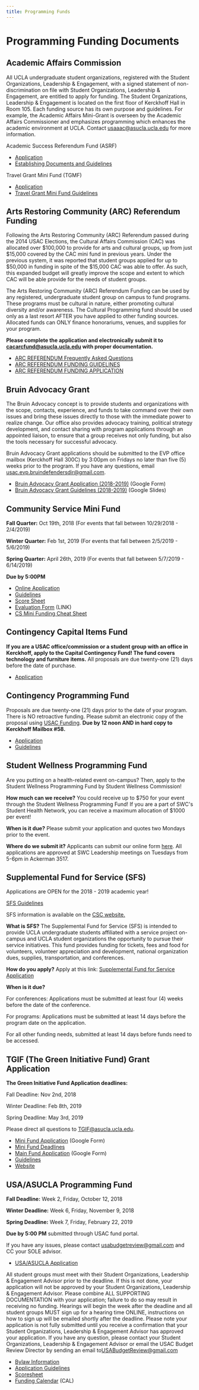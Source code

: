 ```yaml
---
title: Programming Funds
---
```


# Programming Funding Documents

## Academic Affairs Commission

All UCLA undergraduate student organizations, registered with the Student Organizations, Leadership & Engagement, with a signed statement of non-discrimination on file with Student Organizations, Leadership & Engagement, are entitled to apply for funding. The Student Organizations, Leadership & Engagement is located on the first floor of Kerckhoff Hall in Room 105. Each funding source has its own purpose and guidelines. For example, the Academic Affairs Mini-Grant is overseen by the Academic Affairs Commissioner and emphasizes programming which enhances the academic environment at UCLA. Contact <usaaac@asucla.ucla.edu> for more information.

Academic Success Referendum Fund (ASRF)

-   [Application](https://docs.google.com/forms/d/e/1FAIpQLScJDG_qP5HUj_YINPAoyIcMVpVXHKd8UXV4moZ4O3ZFj6smFw/viewform?usp=sf_link)
-   [Establishing Documents and Guidelines](/docs/asrf_guidelines.pdf)

Travel Grant Mini Fund (TGMF)

-   [Application](https://docs.google.com/forms/d/e/1FAIpQLSdvz61zHoKszP9mFi-I6dCGymTYHsuAPXv7ajjmG6l7fBKmXg/viewform?usp=sf_link)
-   [Travel Grant Mini Fund Guidelines](/docs/tgmf_guidelines.pdf)

## Arts Restoring Community (ARC) Referendum Funding

Following the Arts Restoring Community (ARC) Referendum passed during the 2014 USAC Elections, the Cultural Affairs Commission (CAC) was allocated over $100,000 to provide for arts and cultural groups, up from just $15,000 covered by the CAC mini fund in previous years. Under the previous system, it was reported that student groups applied for up to $50,000 in funding in spite of the $15,000 CAC was able to offer. As such, this expanded budget will greatly improve the scope and extent to which CAC will be able provide for the needs of student groups.

The Arts Restoring Community (ARC) Referendum Funding can be used by any registered, undergraduate student group on campus to fund programs. These programs must be cultural in nature, either promoting cultural diversity and/or awareness. The Cultural Programming fund should be used only as a last resort AFTER you have applied to other funding sources. Allocated funds can ONLY finance honorariums, venues, and supplies for your program.

**Please complete the application and electronically submit it to <cacarcfund@asucla.ucla.edu> with proper documentation.**

-   [ARC REFERENDUM Frequently Asked Questions](/docs/ARC%202019-2020%20FAQ.pdf)
-   [ARC REFERENDUM FUNDING GUIDELINES](/docs/ARC%202019-2020%20Guidelines.pdf)
-   [ARC REFERENDUM FUNDING APPLICATION](/docs/ARC%202019-2020%20Application.pdf)

## Bruin Advocacy Grant

The Bruin Advocacy concept is to provide students and organizations with the scope, contacts, experience, and funds to take command over their own issues and bring these issues directly to those with the immediate power to realize change. Our office also provides advocacy training, political strategy development, and contact sharing with program applications through an appointed liaison, to ensure that a group receives not only funding, but also the tools necessary for successful advocacy.

Bruin Advocacy Grant applications should be submitted to the EVP office mailbox (Kerckhoff Hall 300C) by 3:00pm on Fridays no later than five (5) weeks prior to the program. If you have any questions, email <usac.evp.bruindefendersdir@gmail.com>.

-   [Bruin Advocacy Grant Application (2018-2019)](https://goo.gl/forms/qeHtpO6W66jVGIVq2)  (Google Form)
-   [Bruin Advocacy Grant Guidelines (2018-2019)](https://tinyurl.com/BAGuidelines)  (Google Slides)

## Community Service Mini Fund

**Fall Quarter:** Oct 19th, 2018 (For events that fall between 10/29/2018 - 2/4/2019)

**Winter Quarter:** Feb 1st, 2019 (For events that fall between 2/5/2019 - 5/6/2019)

**Spring Quarter:** April 26th, 2019 (For events that fall between 5/7/2019 - 6/14/2019)

**Due by 5:00PM**

-   [Online Application](https://www.usacfunds.ucla.edu/fundapp/csmini/)
-   [Guidelines](/docs/funding_guidelines_csmini.doc)
-   [Score Sheet](/docs/CS_Mini_Fund_Score_Sheet.doc)
-   [Evaluation Form](https://docs.google.com/forms/d/e/1FAIpQLSdcQsIpbMtay9XBDjcUsVad5_cDpaKgTkONGxB6UI9lxq1u4A/viewform) (LINK)
-   [CS Mini Funding Cheat Sheet](/docs/CS%20Mini%20Funding%20Cheat%20Sheet%2017-18.pdf)

## Contingency Capital Items Fund

**If you are a USAC office/commission or a student group with an office in Kerckhoff, apply to the Capital Contingency Fund! The fund covers technology and furniture items.** All proposals are due twenty-one (21) days before the date of purchase.

-   [Application](/docs/Capital%20Contingency%20Application%202019.pdf)

## Contingency Programming Fund

Proposals are due twenty-one (21) days prior to the date of your program. There is NO retroactive funding. Please submit an electronic copy of the proposal using [USAC Funding](https://www.usacfunds.ucla.edu/fundapp/contingency/). **Due by 12 noon AND in hard copy to Kerckhoff Mailbox \#58.**

-   [Application](https://www.usacfunds.ucla.edu/fundapp/contingency/)
-   [Guidelines](https://usac.ucla.edu/funding/docs/Finance%20Committee%20Guidelines%202019-2020.pdf)

## Student Wellness Programming Fund

Are you putting on a health-related event on-campus? Then, apply to the Student Wellness Programming Fund by Student Wellness Commission!

**How much can we receive?** You could receive up to $750 for your event through the Student Wellness Programming Fund! If you are a part of SWC's Student Health Network, you can receive a maximum allocation of $1000 per event!

**When is it due?** Please submit your application and quotes two Mondays prior to the event.

**Where do we submit it?** Applicants can submit our online form [here](https://docs.google.com/forms/d/e/1FAIpQLSce4vwNF4drxrGp9Ks8OzKwBb716E-y4XNH2OTwVVVKZKMsxg/viewform?usp=sf_link). All applications are approved at SWC Leadership meetings on Tuesdays from 5-6pm in Ackerman 3517.

## Supplemental Fund for Service (SFS)

Applications are OPEN for the 2018 - 2019 academic year!

[SFS Guidelines](https://docs.google.com/document/d/1x49XXs0TZlcSHa9cVwGK8gJxhEhRyjutXDOIIVvZEII/edit?usp=sharing)

SFS information is available on the [CSC website.](http://uclacsc.org/sfs/)

**What is SFS?** The Supplemental Fund for Service (SFS) is intended to provide UCLA undergraduate students affiliated with a service project on-campus and UCLA student organizations the opportunity to pursue their service initiatives. This fund provides funding for tickets, fees and food for volunteers, volunteer appreciation and development, national organization dues, supplies, transportation, and conferences.

**How do you apply?** Apply at this link: [Supplemental Fund for Service Application](https://docs.google.com/document/d/1_-epDWMmKbRfGkGf1H7xphEjvghWHUYXIXKU3ZTlloY/edit)

**When is it due?**

For conferences: Applications must be submitted at least four (4) weeks
before the date of the conference.

For programs: Applications must be submitted at least 14 days before the
program date on the application.

For all other funding needs, submitted at least 14 days before funds
need to be accessed.

## TGIF (The Green Initiative Fund) Grant Application

**The Green Initiative Fund Application deadlines:**

Fall Deadline: Nov 2nd, 2018

Winter Deadline: Feb 8th, 2019

Spring Deadline: May 3rd, 2019

Please direct all questions to <TGIF@asucla.ucla.edu>.

-   [Mini Fund Application](https://docs.google.com/forms/d/e/1FAIpQLSfvQRaZknYbwziYV9np8kKV0sYoFdwYsKvtLX_Rb-IfasuP7g/viewform) (Google Form)
-   [Mini Fund Deadlines](https://docs.google.com/document/d/1_2aw4XpvE1GS9OhYoARo-nSph4omfy31mwDeZ4wWPSE/edit)
-   [Main Fund Application](https://docs.google.com/forms/d/e/1FAIpQLSf8zmgmuzwLdBvHxZEV5_H5yjzQYv6RlcRM_LaEKsZMjvaqsQ/viewform) (Google Form)
-   [Guidelines](http://tgif.ucla.edu/docs/tgif_guide.doc)
-   [Website](http://tgif.ucla.edu/)

## USA/ASUCLA Programming Fund

**Fall Deadline:** Week 2, Friday, October 12, 2018

**Winter Deadline:** Week 6, Friday, November 9, 2018

**Spring Deadline:** Week 7, Friday, February 22, 2019

**Due by 5:00 PM** submitted through USAC fund portal.

If you have any issues, please contact <usabudgetreview@gmail.com> and CC your SOLE advisor.

-   [USA/ASUCLA Application](https://www.usacfunds.ucla.edu/fundapp/bod/)

All student groups must meet with their Student Organizations, Leadership & Engagement Advisor prior to the deadline. If this is not done, your application will not be approved by your Student Organizations, Leadership & Engagement Advisor. Please combine ALL SUPPORTING DOCUMENTATION with your application; failure to do so may result in receiving no funding. Hearings will begin the week after the deadline and all student groups MUST sign up for a hearing time ONLINE, instructions on how to sign up will be emailed shortly after the deadline. Please note your application is not fully submitted until you receive a confirmation that your Student Organizations, Leadership & Engagement Advisor has approved your application. If you have any question, please contact your Student Organizations, Leadership & Engagement Advisor or email the USAC Budget Review Director by sending an email to<USABudgetReview@gmail.com>

-   [Bylaw Information](/docs/funding_guidelines_programming.doc)
-   [Application Guidelines](/docs/BOD%20Guideline%20Sheet%20Revised.pdf)
-   [Scoresheet](/docs/bod_sc.pdf)
-   [Funding Calendar](https://www.google.com/calendar/embed?src=p04crgludhg3144aiat7k300hs%40group.calendar.google.com&ctz=America/Los_Angeles) (CAL)
